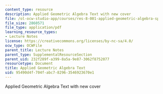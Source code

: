 ```yaml
---
content_type: resource
description: Applied Geometric Algebra Text with new cover
file: /ol-ocw-studio-app/courses/res-8-001-applied-geometric-algebra-spring-2009/95490d4f704fabc782963546923670e1_MITRES_8_001_lec_complete.pdf
file_size: 2860571
file_type: application/pdf
learning_resource_types:
- Lecture Notes
license: https://creativecommons.org/licenses/by-nc-sa/4.0/
ocw_type: OCWFile
parent_title: Lecture Notes
parent_type: SupplementalResourceSection
parent_uid: 232f289f-a399-8a5a-9e87-3062f8752077
resourcetype: Document
title: Applied Geometric Algebra Text
uid: 95490d4f-704f-abc7-8296-3546923670e1
---
```

Applied Geometric Algebra Text with new cover